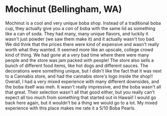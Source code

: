 # Mochinut (Bellingham, WA)
Mochinut is a cool and very unique boba shop. Instead of a traditional boba cup, they actually give you a *can* of boba with the same lid as something like a can of soda. They had many, many unique flavors, and luckily it wasn't just powder (we saw them make it) and it actually wasn't too bad. We did think that the prices there were kind of expensive and wasn't really worth what they wanted. It seemed more like an upscale, college crowd kind of thing. We had gone at a very bad time where there were many people and the store was jam packed with people! The store also sells a bunch of different food items, like hot dogs and different sauces. The decorations were something unique, but I didn't like the fact that it was next to a Cannabis store, and had the cannabis store's logo inside the shop!! Overall, I had a very mixed experience with many different downsides, and the boba itself was meh. It wasn't really impressive, and the boba wasn't all that great. Their selection wasn't all that good either, but you really can't expect all too much from something that started out in Hawaii! I would go back here again, but it wouldn't be a thing we would go to a lot. My mixed experience with this place makes me rate it a 5/10 Boba Pearls.